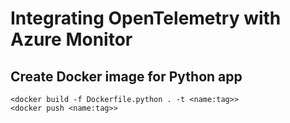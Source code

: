 # Integrating OpenTelemetry with Azure Monitor

## Create Docker image for Python app
`<docker build -f Dockerfile.python . -t <name:tag>>` <br/>
`<docker push <name:tag>>` <br/>



